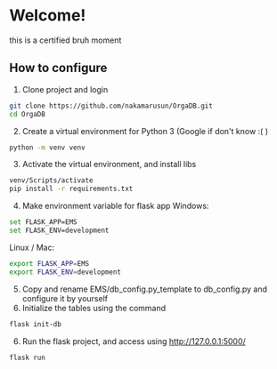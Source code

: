 # Welcome!
this is a certified bruh moment

## How to configure
1.  Clone project and login
```bash
git clone https://github.com/nakamarusun/OrgaDB.git
cd OrgaDB
```
2.  Create a virtual environment for Python 3 (Google if don't know :<zero-width space>( )
```bash
python -m venv venv
```

3. Activate the virtual environment, and install libs
```bash
venv/Scripts/activate
pip install -r requirements.txt
```

4. Make environment variable for flask app
Windows:
```bash
set FLASK_APP=EMS
set FLASK_ENV=development
```
Linux / Mac:
```bash
export FLASK_APP=EMS
export FLASK_ENV=development
```

5. Copy and rename EMS/db_config.py_template to db_config.py and configure it by yourself
6. Initialize the tables using the command
```bash
flask init-db
```
6. Run the flask project, and access using http://127.0.0.1:5000/
```bash
flask run
```
